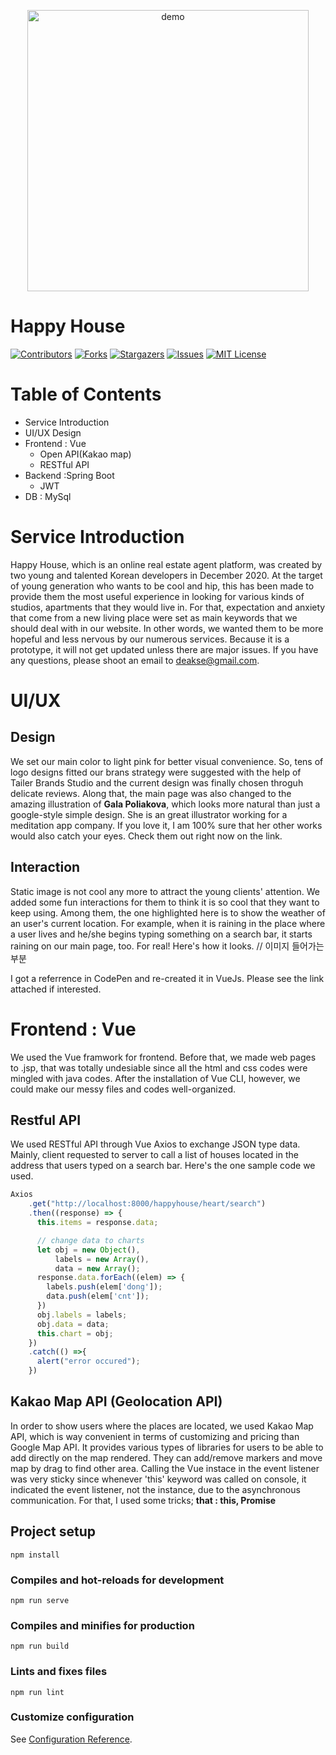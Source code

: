 <p align="center">
    <img width="450" align="center" src="https://user-images.githubusercontent.com/50606172/101280995-e4400d80-380f-11eb-94f4-e0f527c643ff.png" alt="demo"/>
</p>


# Happy House
[![Contributors][contributors-shield]][contributors-url] [![Forks][forks-shield]][forks-url] [![Stargazers][stars-shield]][stars-url] [![Issues][issues-shield]][issues-url] [![MIT License][license-shield]][license-url]

# Table of Contents
- Service Introduction
- UI/UX Design
- Frontend : Vue
  - Open API(Kakao map)
  - RESTful API
- Backend :Spring Boot
  - JWT
- DB : MySql
  
# Service Introduction
Happy House, which is an online real estate agent platform, was created by two young and talented Korean developers in December 2020. At the target of young generation who wants to be cool and hip, this has been made to provide them the most useful experience in looking for various kinds of studios, apartments that they would live in. For that, expectation and anxiety that come from a new living place were set as main keywords that we should deal with in our website. In other words, we wanted them to be more hopeful and less nervous by our numerous services. Because it is a prototype, it will not get updated unless there are major issues. If you have any questions, please shoot an email to deakse@gmail.com.

# UI/UX
## Design
We set our main color to light pink for better visual convenience. So, tens of logo designs fitted our brans strategy were suggested with the help of Tailer Brands Studio and the current design was finally chosen throguh delicate reviews. Along that, the main page was also changed to the amazing illustration of <b>Gala Poliakova</b>, which looks more natural than just a google-style simple design. She is an great illustrator working for a meditation app company. If you love it, I am 100% sure that her other works would also catch your eyes. Check them out right now on the link.

## Interaction
Static image is not cool any more to attract the young clients' attention. We added some fun interactions for them to think it is so cool that they want to keep using. Among them, the one highlighted here is to show the weather of an user's current location. For example, when it is raining in the place where a user lives and he/she begins typing something on a search bar, it starts raining on our main page, too. For real! Here's how it looks. 
// 이미지 들어가는 부분

I got a referrence in CodePen and re-created it in VueJs. Please see the link attached if interested.  

# Frontend : Vue
  We used the Vue framwork for frontend. Before that, we made web pages to .jsp, that was totally undesiable since all the html and css codes were mingled with java codes. After the installation of Vue CLI, however, we could make our messy files and codes well-organized. 

## Restful API
We used RESTful API through Vue Axios to exchange JSON type data. Mainly, client requested to server to call a list of houses located in the address that users typed on a search bar. Here's the one sample code we used.
``` javascript
Axios
    .get("http://localhost:8000/happyhouse/heart/search")
    .then((response) => {
      this.items = response.data;

      // change data to charts
      let obj = new Object(),
          labels = new Array(),
          data = new Array();
      response.data.forEach((elem) => {
        labels.push(elem['dong']);
        data.push(elem['cnt']);
      })
      obj.labels = labels;
      obj.data = data;
      this.chart = obj;
    })
    .catch(() =>{
      alert("error occured");
    })
```

## Kakao Map API (Geolocation API)

In order to show users where the places are located, we used Kakao Map API, which is way convenient in terms of customizing and pricing than Google Map API. It provides various types of libraries for users to be able to add directly on the map rendered. They can add/remove markers and move map by drag to find other area. Calling the Vue instace in the event listener was very sticky since whenever 'this' keyword was called on console, it indicated the event listener, not the instance, due to the asynchronous communication. For that, I used some tricks; <b> that : this, Promise </b>


## Project setup
```
npm install
```

### Compiles and hot-reloads for development
```
npm run serve
```

### Compiles and minifies for production
```
npm run build
```

### Lints and fixes files
```
npm run lint
```

### Customize configuration
See [Configuration Reference](https://cli.vuejs.org/config/).


<!-- MARKDOWN LINKS & IMAGES -->
<!-- https://www.markdownguide.org/basic-syntax/#reference-style-links -->
[contributors-shield]: https://img.shields.io/github/contributors/wkdalsgh192/evaranks.svg?style=flat-square
[contributors-url]: https://github.com/wkdalsgh192/evaranks/graphs/contributors
[forks-shield]: https://img.shields.io/github/forks/wkdalsgh192/evaranks.svg?style=flat-square
[forks-url]: https://github.com/wkdalsgh192/evaranks/network/members
[stars-shield]: https://img.shields.io/github/stars/wkdalsgh192/evaranks.svg?style=flat-square
[stars-url]: https://github.com/wkdalsgh192/evaranks/stargazers
[issues-shield]: https://img.shields.io/github/issues/wkdalsgh192/evaranks.svg?style=flat-square
[issues-url]: https://github.com/wkdalsgh192/evaranks/issues
[license-shield]: https://img.shields.io/github/license/wkdalsgh192/evaranks.svg?style=flat-square
[license-url]: https://github.com/wkdalsgh192/evaranks/blob/master/LICENSE.txt
[linkedin-shield]: https://img.shields.io/badge/-LinkedIn-black.svg?style=flat-square&logo=linkedin&colorB=555
[linkedin-url]: https://linkedin.com/in/wkdalsgh192
[product-screenshot]: images/screenshot.png

